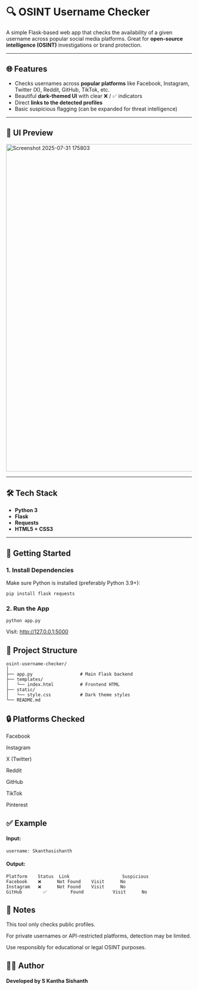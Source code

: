 # 🔍 OSINT Username Checker

A simple Flask-based web app that checks the availability of a given username across popular social media platforms. Great for **open-source intelligence (OSINT)** investigations or brand protection.

---

## 🌐 Features

- Checks usernames across **popular platforms** like Facebook, Instagram, Twitter (X), Reddit, GitHub, TikTok, etc.
- Beautiful **dark-themed UI** with clear ❌ / ✅ indicators
- Direct **links to the detected profiles**
- Basic suspicious flagging (can be expanded for threat intelligence)

---

## 📸 UI Preview

<img width="1920" height="887" alt="Screenshot 2025-07-31 175803" src="https://github.com/user-attachments/assets/876b7ea4-0c2f-4556-be89-7c34acd0c284" />


---

## 🛠️ Tech Stack

- **Python 3**
- **Flask**
- **Requests**
- **HTML5 + CSS3**

---

## 🚀 Getting Started

### 1. Install Dependencies

Make sure Python is installed (preferably Python 3.9+):

```
pip install flask requests
```

### 2. Run the App

```
python app.py
```

Visit: http://127.0.0.1:5000

## 📂 Project Structure

```
osint-username-checker/
│
├── app.py                  # Main Flask backend
├── templates/
│   └── index.html          # Frontend HTML
├── static/
│   └── style.css           # Dark theme styles
└── README.md
```

## 🔒 Platforms Checked
Facebook

Instagram

X (Twitter)

Reddit

GitHub

TikTok

Pinterest

## ✅ Example


#### Input:
```
username: Skanthasishanth
```

#### Output:

```
Platform	Status	Link	                Suspicious
Facebook	❌      Not Found	Visit	   No
Instagram	❌      Not Found	Visit	   No
GitHub	      ✅         Found	        Visit	   No
```		

## 📌 Notes

This tool only checks public profiles.

For private usernames or API-restricted platforms, detection may be limited.

Use responsibly for educational or legal OSINT purposes.

## 🙋‍♂️ Author
#### Developed by S Kantha Sishanth
